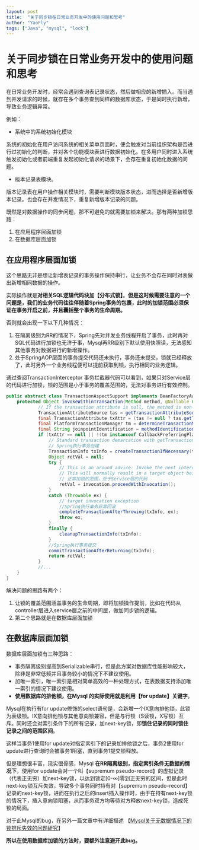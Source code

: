 ```yaml
---
layout: post
title:  "关于同步锁在日常业务开发中的使用问题和思考"
author: "YaoFly"
tags: ["Java", "mysql", "lock"]
---   
```


# 关于同步锁在日常业务开发中的使用问题和思考

在日常业务开发时，经常会遇到查询表记录状态，然后做相应的新增插入。而当遇到并发请求的时候，就存在多个事务查到同样的数据库状态，于是同时执行新增，导致业务逻辑异常。

例如：

- 系统中的系统初始化模块

系统的初始化在用户访问系统的相关菜单页面时，便会触发对当前组织架构是否进行过初始化的判断，并对各个功能模块表进行数据初始化。在多用户同时进入系统触发初始化或者前端重复发起初始化请求的场景下，会存在重复初始化数据的问题。

- 版本记录表模块。

版本记录表在用户操作相关模块时，需要判断模块版本状态，进而选择是否新增版本记录。也会存在并发情况下，重复新增版本记录的问题。

既然是对数据操作的同步问题，那不可避免的就需要加锁来解决。那有两种加锁思路：

1. 在应用程序层面加锁
2.  在数据库层面加锁

## 在应用程序层面加锁

 这个思路无非是想让新增表记录的事务操作保持串行，让业务不会存在同时对表做出新增相同数据的操作。

实际操作就是**对相关SQL逻辑代码块加【分布式锁】**。**但是这时候需要注意的一个问题是，我们的业务代码往往伴随着Spring事务的包裹，此时的加锁范围必须保证在事务开启之前，并且囊括整个事务的生命周期。**

否则就会出现一下以下几种情况：

1. 在隔离级别为RR的情况下，Spring先对并发业务线程开启了事务，此时再对SQL代码进行加锁也无济于事，Mysql再RR级别下默认使用快照读，无法感知其他事务对数据进行的新增操作。
2.  处于SpringAOP层面的事务提交代码还未执行，事务还未提交，锁就已经释放了，此时另外一个业务线程便可以提前获取到锁，执行相同的业务逻辑。

通过查阅TransactionInterceptor 事务拦截器代码可以看到，如果只对Service层的代码进行加锁，锁的范围是小于事务的覆盖范围的，无法对事务进行有效控制。

```Java
public abstract class TransactionAspectSupport implements BeanFactoryAware, InitializingBean {
    protected Object invokeWithinTransaction(Method method, @Nullable Class<?> targetClass,final InvocationCallback invocation) throws Throwable {
            // If the transaction attribute is null, the method is non-transactional.
            TransactionAttributeSource tas = getTransactionAttributeSource();
            final TransactionAttribute txAttr = (tas != null ? tas.getTransactionAttribute(method, targetClass) : null);
            final PlatformTransactionManager tm = determineTransactionManager(txAttr);
            final String joinpointIdentification = methodIdentification(method, targetClass, txAttr);
            if (txAttr == null || !(tm instanceof CallbackPreferringPlatformTransactionManager)) {
                // Standard transaction demarcation with getTransaction and commit/rollback calls.
                // Spring执行事务创建
                TransactionInfo txInfo = createTransactionIfNecessary(tm, txAttr, joinpointIdentification);
                Object retVal = null;
                try {
                    // This is an around advice: Invoke the next interceptor in the chain.
                    // This will normally result in a target object being invoked.
                    // 正常加锁的范围，处于Service层的代码
                    retVal = invocation.proceedWithInvocation();
                }
                catch (Throwable ex) {
                    // target invocation exception
                    //Spring执行事务异常回滚
                    completeTransactionAfterThrowing(txInfo, ex);
                    throw ex;
                }
                finally {
                    cleanupTransactionInfo(txInfo);
                }
                //Spring执行事务提交
                commitTransactionAfterReturning(txInfo);
                return retVal;
            }
            //...
    }
}
```

解决问题的思路有两个：

1. 让锁的覆盖范围涵盖事务的生命周期，即将加锁操作提前，比如在代码从controller层进入service层之前的中间层，做加同步锁的逻辑。
2. 第二个思路就是在数据库层面加锁

## 在数据库层面加锁

数据库层面加锁有三种思路：

- 事务隔离级别提高到Serializable串行，但是此方案对数据库性能影响较大，除非是非常低频并且事务较小的情况下不建议使用。
- 加唯一索引，唯一索引是相对简单高效的一种处理方式，在表数据支持添加唯一索引的情况下建议使用。
- **使用数据库的排他锁，在Mysql 的实际使用就是利用【for update】关键字**。

Mysql在执行有for update修饰的select语句是，会新增一个IX意向排他锁，此锁为表级锁。IX意向排他锁与其他意向锁兼容，但是与行锁（S读锁，X写锁）互斥。同时还会对索引条件下的所有记录，加next-key锁，即**锁住记录的同时锁住记录之间的范围区间**。

这样当事务1使用for update对指定索引下的记录加排他锁之后，事务2使用for update进行查询时会被事务1阻塞，直到事务1提交锁释放。

但是理想很丰富，现实很骨感，Mysql **在RR隔离级别，指定索引条件无数据的情况下**，使用for update会对一个叫【supremum pseudo-record】的虚拟记录（代表正无穷）加next-key锁，以达到锁定[0-∞]零到正无穷的区间，但是此时next-key锁互斥失效，导致多个事务同时持有对【supremum pseudo-record】记录的next-key锁，进而在执行之后的insert插入操作时，由于在持有next-key锁的情况下，插入意向锁阻塞，从而事务双方均等待对方释放next-key锁，造成死锁的局面。

对于此Mysql的bug，在另外一篇文章中有详细描述 【[Mysql关于无数据情况下的锁排斥失效的问题研究](https://yaofly.github.io/2021-01-25/Mysql关于无数据情况下的锁排斥失效的问题研究/)】

**所以在使用数据库加锁的方法时，要额外注意避开此bug。**